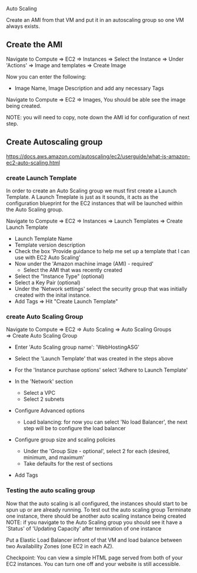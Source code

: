 Auto Scaling

Create an AMI from that VM and put it in an autoscaling group so one VM always exists.

## Create the AMI 
Navigate to Compute => EC2 => Instances
=> Select the Instance => Under 'Actions' => Image and templates => Create Image

Now you can enter the following: 
- Image Name, Image Description and add any necessary Tags

Navigate to Compute => EC2 => Images, You should be able see the image being created.  

NOTE: you will need to copy, note down the AMI id for configuration of next step. 


## Create Autoscaling group
https://docs.aws.amazon.com/autoscaling/ec2/userguide/what-is-amazon-ec2-auto-scaling.html

### create Launch Template 

In order to create an Auto Scaling group we must first create a Launch Template. A Launch Tmeplate is just as it sounds, it acts as the configuration blueprint for the EC2 instances that will be launched within the Auto Scaling group.  

Navigate to Compute => EC2 => Instances => Launch Templates => Create Launch Template 
- Launch Template Name 
- Template version description 
- Check the box 'Provide guidance to help me set up a template that I can use with EC2 Auto Scaling' 
- Now under the 'Amazon machine image (AMI) - required' 
	- Select the AMI that was recently created 
- Select the "Instance Type" (optional) 
- Select a Key Pair (optional) 
- Under the 'Network settings' select the security group that was initially created with the inital instance. 
- Add Tags 
=> Hit "Create Launch Template"  

### create Auto Scaling Group 
Navigate to Compute => EC2 => Auto Scaling => Auto Scaling Groups  
=> Create Auto Scaling Group 
- Enter 'Auto Scaling group name': 'WebHostingASG'
- Select the 'Launch Template' that was created in the steps above  
- For the 'Instance purchase options' select 'Adhere to Launch Template' 
- In the 'Network' section 
	- Select a VPC 
	- Select 2 subnets  

- Configure Advanced options 
	- Load balancing: for now you can select 'No load Balancer', the next step will be to configure the load balancer 

- Configure group size and scaling policies
	-  Under the 'Group Size - optional', select 2 for each (desired, minimum, and maximum' 
	- Take defaults for the rest of sections

- Add Tags

### Testing the auto scaling group 
Now that the auto scaling is all configured, the instances should start to be spun up or are already running. To test out the auto scaling group Terminate one instance, there should be another auto scaling instance being created 
NOTE: if you navigate to the Auto Scaling group you should see it have a 'Status' of 'Updating Capacity' after termination of one instance 


Put a Elastic Load Balancer infront of that VM and load balance between two Availability Zones (one EC2 in each AZ).


Checkpoint: You can view a simple HTML page served from both of your EC2 instances. You can turn one off and your website is still accessible.
